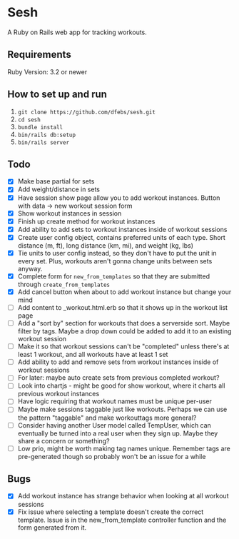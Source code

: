 # Sesh
A Ruby on Rails web app for tracking workouts.

## Requirements
Ruby Version: 3.2 or newer

## How to set up and run
1. `git clone https://github.com/dfebs/sesh.git`
1. `cd sesh`
1. `bundle install`
1. `bin/rails db:setup`
1. `bin/rails server`

## Todo
- [x] Make base partial for sets
- [x] Add weight/distance in sets
- [x] Have session show page allow you to add workout instances. Button with data -> new workout session form
- [x] Show workout instances in session
- [x] Finish up create method for workout instances
- [x] Add ability to add sets to workout instances inside of workout sessions
- [x] Create user config object, contains preferred units of each type. Short distance (m, ft), long distance (km, mi), and weight (kg, lbs)
- [x] Tie units to user config instead, so they don't have to put the unit in every set. Plus, workouts aren't gonna change units between sets anyway.
- [x] Complete form for `new_from_templates` so that they are submitted through `create_from_templates`
- [x] Add cancel button when about to add workout instance but change your mind
- [ ] Add content to _workout.html.erb so that it shows up in the workout list page 
- [ ] Add a "sort by" section for workouts that does a serverside sort. Maybe filter by tags. Maybe a drop down could be added to add it to an existing workout session
- [ ] Make it so that workout sessions can't be "completed" unless there's at least 1 workout, and all workouts have at least 1 set
- [ ] Add ability to add and remove sets from workout instances inside of workout sessions
- [ ] For later: maybe auto create sets from previous completed workout?
- [ ] Look into chartjs - might be good for show workout, where it charts all previous workout instances
- [ ] Have logic requiring that workout names must be unique per-user
- [ ] Maybe make sessions taggable just like workouts. Perhaps we can use the pattern "taggable" and make workouttags more general?
- [ ] Consider having another User model called TempUser, which can eventually be turned into a real user when they sign up. Maybe they share a concern or something?
- [ ] Low prio, might be worth making tag names unique. Remember tags are pre-generated though so probably won't be an issue for a while

## Bugs
- [x] Add workout instance has strange behavior when looking at all workout sessions
- [x] Fix issue where selecting a template doesn't create the correct template. Issue is in the new_from_template controller function and the form generated from it.
